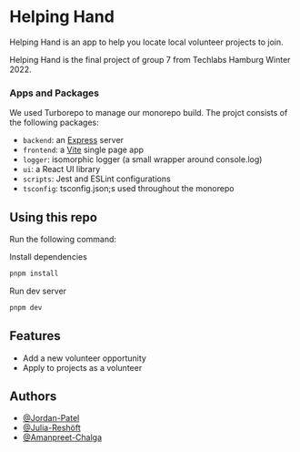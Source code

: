 # Helping Hand

Helping Hand is an app to help you locate local volunteer projects to join.

Helping Hand is the final project of group 7 from Techlabs Hamburg Winter 2022.

### Apps and Packages

We used Turborepo to manage our monorepo build. The projct consists of the following packages:

- `backend`: an [Express](https://expressjs.com/) server
- `frontend`: a [Vite](https://vitejs.dev/) single page app
- `logger`: isomorphic logger (a small wrapper around console.log)
- `ui`: a React UI library
- `scripts`: Jest and ESLint configurations
- `tsconfig`: tsconfig.json;s used throughout the monorepo

## Using this repo

Run the following command:

Install dependencies

```sh
pnpm install
```

Run dev server

```sh
pnpm dev
```

## Features

- Add a new volunteer opportunity
- Apply to projects as a volunteer

## Authors

- [@Jordan-Patel](https://github.com/Jordan-Patel)
- [@Julia-Reshöft](https://github.com/julire)
- [@Amanpreet-Chalga](https://github.com/amanpreetchalga)

